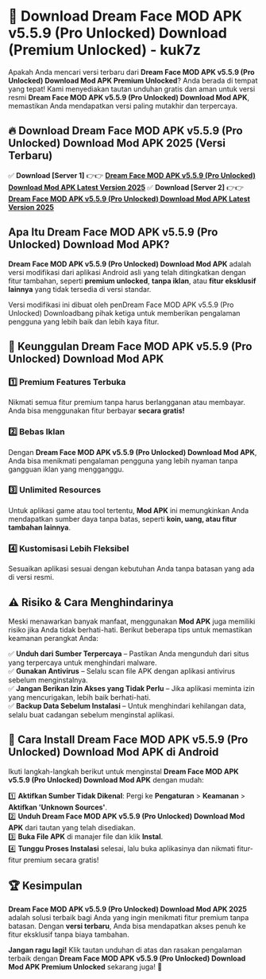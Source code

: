 # 🎯 Download Dream Face MOD APK v5.5.9 (Pro Unlocked) Download (Premium Unlocked) -  kuk7z

Apakah Anda mencari versi terbaru dari **Dream Face MOD APK v5.5.9 (Pro Unlocked) Download Mod APK Premium Unlocked**? Anda berada di tempat yang tepat! Kami menyediakan tautan unduhan gratis dan aman untuk versi resmi **Dream Face MOD APK v5.5.9 (Pro Unlocked) Download Mod APK**, memastikan Anda mendapatkan versi paling mutakhir dan terpercaya.

## 🔥 Download Dream Face MOD APK v5.5.9 (Pro Unlocked) Download Mod APK 2025 (Versi Terbaru)

✅ **Download [Server 1]** 👉👉 [**Dream Face MOD APK v5.5.9 (Pro Unlocked) Download Mod APK Latest Version 2025**](https://momento.my/?title=Dream_Face_MOD_APK_v5.5.9_(Pro_Unlocked)_Download)  
✅ **Download [Server 2]** 👉👉 [**Dream Face MOD APK v5.5.9 (Pro Unlocked) Download Mod APK Latest Version 2025**](https://momento.my/?title=Dream_Face_MOD_APK_v5.5.9_(Pro_Unlocked)_Download)  

## Apa Itu Dream Face MOD APK v5.5.9 (Pro Unlocked) Download Mod APK?

**Dream Face MOD APK v5.5.9 (Pro Unlocked) Download Mod APK** adalah versi modifikasi dari aplikasi Android asli yang telah ditingkatkan dengan fitur tambahan, seperti **premium unlocked**, **tanpa iklan**, atau **fitur eksklusif lainnya** yang tidak tersedia di versi standar.

Versi modifikasi ini dibuat oleh penDream Face MOD APK v5.5.9 (Pro Unlocked) Downloadbang pihak ketiga untuk memberikan pengalaman pengguna yang lebih baik dan lebih kaya fitur.

## 🎯 Keunggulan Dream Face MOD APK v5.5.9 (Pro Unlocked) Download Mod APK

### 1️⃣ Premium Features Terbuka
Nikmati semua fitur premium tanpa harus berlangganan atau membayar. Anda bisa menggunakan fitur berbayar **secara gratis!**

### 2️⃣ Bebas Iklan
Dengan **Dream Face MOD APK v5.5.9 (Pro Unlocked) Download Mod APK**, Anda bisa menikmati pengalaman pengguna yang lebih nyaman tanpa gangguan iklan yang mengganggu.

### 3️⃣ Unlimited Resources
Untuk aplikasi game atau tool tertentu, **Mod APK** ini memungkinkan Anda mendapatkan sumber daya tanpa batas, seperti **koin, uang, atau fitur tambahan lainnya**.

### 4️⃣ Kustomisasi Lebih Fleksibel
Sesuaikan aplikasi sesuai dengan kebutuhan Anda tanpa batasan yang ada di versi resmi.

## ⚠️ Risiko & Cara Menghindarinya

Meski menawarkan banyak manfaat, menggunakan **Mod APK** juga memiliki risiko jika Anda tidak berhati-hati. Berikut beberapa tips untuk memastikan keamanan perangkat Anda:

✅ **Unduh dari Sumber Terpercaya** – Pastikan Anda mengunduh dari situs yang terpercaya untuk menghindari malware.  
✅ **Gunakan Antivirus** – Selalu scan file APK dengan aplikasi antivirus sebelum menginstalnya.  
✅ **Jangan Berikan Izin Akses yang Tidak Perlu** – Jika aplikasi meminta izin yang mencurigakan, lebih baik berhati-hati.  
✅ **Backup Data Sebelum Instalasi** – Untuk menghindari kehilangan data, selalu buat cadangan sebelum menginstal aplikasi.

## 📌 Cara Install Dream Face MOD APK v5.5.9 (Pro Unlocked) Download Mod APK di Android

Ikuti langkah-langkah berikut untuk menginstal **Dream Face MOD APK v5.5.9 (Pro Unlocked) Download Mod APK** dengan mudah:

1️⃣ **Aktifkan Sumber Tidak Dikenal**: Pergi ke **Pengaturan** > **Keamanan** > **Aktifkan 'Unknown Sources'**.  
2️⃣ **Unduh Dream Face MOD APK v5.5.9 (Pro Unlocked) Download Mod APK** dari tautan yang telah disediakan.  
3️⃣ **Buka File APK** di manajer file dan klik **Instal**.  
4️⃣ **Tunggu Proses Instalasi** selesai, lalu buka aplikasinya dan nikmati fitur-fitur premium secara gratis!

## 🏆 Kesimpulan

**Dream Face MOD APK v5.5.9 (Pro Unlocked) Download Mod APK 2025** adalah solusi terbaik bagi Anda yang ingin menikmati fitur premium tanpa batasan. Dengan **versi terbaru**, Anda bisa mendapatkan akses penuh ke fitur eksklusif tanpa biaya tambahan.

**Jangan ragu lagi!** Klik tautan unduhan di atas dan rasakan pengalaman terbaik dengan **Dream Face MOD APK v5.5.9 (Pro Unlocked) Download Mod APK Premium Unlocked** sekarang juga! 🚀
